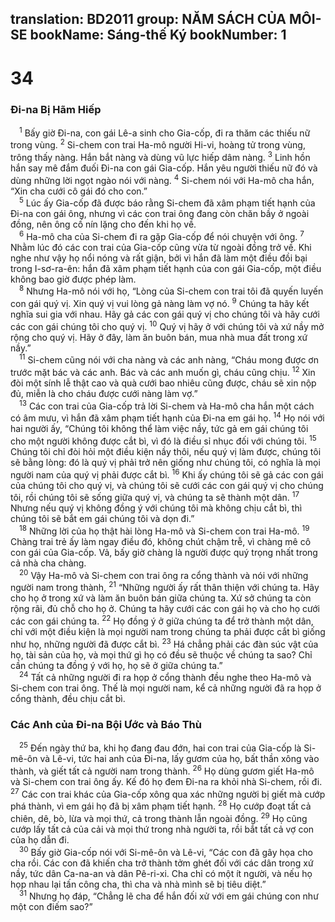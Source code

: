 translation: BD2011
group: NĂM SÁCH CỦA MÔI-SE
bookName: Sáng-thế Ký 
bookNumber: 1
-------

<div class="title"><h1>34</h1><h3>Ði-na Bị Hãm Hiếp</h3></div>
<span class="verse sa_34_1"> <sup>1</sup> Bấy giờ Ði-na, con gái Lê-a sinh cho Gia-cốp, đi ra thăm các thiếu nữ trong vùng. </span>
<span class="verse sa_34_2"><sup>2</sup> Si-chem con trai Ha-mô người Hi-vi, hoàng tử trong vùng, trông thấy nàng. Hắn bắt nàng và dùng vũ lực hiếp dâm nàng. </span>
<span class="verse sa_34_3"><sup>3</sup> Linh hồn hắn say mê đắm đuối Ði-na con gái Gia-cốp. Hắn yêu người thiếu nữ đó và dùng những lời ngọt ngào nói với nàng. </span>
<span class="verse sa_34_4"><sup>4</sup> Si-chem nói với Ha-mô cha hắn, “Xin cha cưới cô gái đó cho con.”<br/></span>
<span class="verse sa_34_5"> <sup>5</sup> Lúc ấy Gia-cốp đã được báo rằng Si-chem đã xâm phạm tiết hạnh của Ði-na con gái ông, nhưng vì các con trai ông đang còn chăn bầy ở ngoài đồng, nên ông cố nín lặng cho đến khi họ về.<br/></span>
<span class="verse sa_34_6"> <sup>6</sup> Ha-mô cha của Si-chem đi ra gặp Gia-cốp để nói chuyện với ông. </span>
<span class="verse sa_34_7"><sup>7</sup> Nhằm lúc đó các con trai của Gia-cốp cũng vừa từ ngoài đồng trở về. Khi nghe như vậy họ nổi nóng và rất giận, bởi vì hắn đã làm một điều đồi bại trong I-sơ-ra-ên: hắn đã xâm phạm tiết hạnh của con gái Gia-cốp, một điều không bao giờ được phép làm.<br/></span>
<span class="verse sa_34_8"> <sup>8</sup> Nhưng Ha-mô nói với họ, “Lòng của Si-chem con trai tôi đã quyến luyến con gái quý vị. Xin quý vị vui lòng gả nàng làm vợ nó. </span>
<span class="verse sa_34_9"><sup>9</sup> Chúng ta hãy kết nghĩa sui gia với nhau. Hãy gả các con gái quý vị cho chúng tôi và hãy cưới các con gái chúng tôi cho quý vị. </span>
<span class="verse sa_34_10"><sup>10</sup> Quý vị hãy ở với chúng tôi và xứ nầy mở rộng cho quý vị. Hãy ở đây, làm ăn buôn bán, mua nhà mua đất trong xứ nầy.”<br/></span>
<span class="verse sa_34_11"> <sup>11</sup> Si-chem cũng nói với cha nàng và các anh nàng, “Cháu mong được ơn trước mặt bác và các anh. Bác và các anh muốn gì, cháu cũng chịu. </span>
<span class="verse sa_34_12"><sup>12</sup> Xin đòi một sính lễ thật cao và quà cưới bao nhiêu cũng được, cháu sẽ xin nộp đủ, miễn là cho cháu được cưới nàng làm vợ.”<br/></span>
<span class="verse sa_34_13"> <sup>13</sup> Các con trai của Gia-cốp trả lời Si-chem và Ha-mô cha hắn một cách có âm mưu, vì hắn đã xâm phạm tiết hạnh của Ði-na em gái họ. </span>
<span class="verse sa_34_14"><sup>14</sup> Họ nói với hai người ấy, “Chúng tôi không thể làm việc nầy, tức gả em gái chúng tôi cho một người không được cắt bì, vì đó là điều sỉ nhục đối với chúng tôi. </span>
<span class="verse sa_34_15"><sup>15</sup> Chúng tôi chỉ đòi hỏi một điều kiện nầy thôi, nếu quý vị làm được, chúng tôi sẽ bằng lòng: đó là quý vị phải trở nên giống như chúng tôi, có nghĩa là mọi người nam của quý vị phải được cắt bì. </span>
<span class="verse sa_34_16"><sup>16</sup> Khi ấy chúng tôi sẽ gả các con gái của chúng tôi cho quý vị, và chúng tôi sẽ cưới các con gái quý vị cho chúng tôi, rồi chúng tôi sẽ sống giữa quý vị, và chúng ta sẽ thành một dân. </span>
<span class="verse sa_34_17"><sup>17</sup> Nhưng nếu quý vị không đồng ý với chúng tôi mà không chịu cắt bì, thì chúng tôi sẽ bắt em gái chúng tôi và dọn đi.”<br/></span>
<span class="verse sa_34_18"> <sup>18</sup> Những lời của họ thật hài lòng Ha-mô và Si-chem con trai Ha-mô. </span>
<span class="verse sa_34_19"><sup>19</sup> Chàng trai trẻ ấy làm ngay điều đó, không chút chậm trễ, vì chàng mê cô con gái của Gia-cốp. Vả, bấy giờ chàng là người được quý trọng nhất trong cả nhà cha chàng.<br/></span>
<span class="verse sa_34_20"> <sup>20</sup> Vậy Ha-mô và Si-chem con trai ông ra cổng thành và nói với những người nam trong thành, </span>
<span class="verse sa_34_21"><sup>21</sup> “Những người ấy rất thân thiện với chúng ta. Hãy cho họ ở trong xứ và làm ăn buôn bán giữa chúng ta. Xứ sở chúng ta còn rộng rãi, đủ chỗ cho họ ở. Chúng ta hãy cưới các con gái họ và cho họ cưới các con gái chúng ta. </span>
<span class="verse sa_34_22"><sup>22</sup> Họ đồng ý ở giữa chúng ta để trở thành một dân, chỉ với một điều kiện là mọi người nam trong chúng ta phải được cắt bì giống như họ, những người đã được cắt bì. </span>
<span class="verse sa_34_23"><sup>23</sup> Há chẳng phải các đàn súc vật của họ, tài sản của họ, và mọi thứ gì họ có đều sẽ thuộc về chúng ta sao? Chỉ cần chúng ta đồng ý với họ, họ sẽ ở giữa chúng ta.”<br/></span>
<span class="verse sa_34_24"> <sup>24</sup> Tất cả những người đi ra họp ở cổng thành đều nghe theo Ha-mô và Si-chem con trai ông. Thế là mọi người nam, kể cả những người đã ra họp ở cổng thành, đều chịu cắt bì.<br/></span>
<div class="title"><h3>Các Anh của Ði-na Bội Ước và Báo Thù</h3></div>
<span class="verse sa_34_25"> <sup>25</sup> Ðến ngày thứ ba, khi họ đang đau đớn, hai con trai của Gia-cốp là Si-mê-ôn và Lê-vi, tức hai anh của Ði-na, lấy gươm của họ, bất thần xông vào thành, và giết tất cả người nam trong thành. </span>
<span class="verse sa_34_26"><sup>26</sup> Họ dùng gươm giết Ha-mô và Si-chem con trai ông ấy. Kế đó họ đem Ði-na ra khỏi nhà Si-chem, rồi đi. </span>
<span class="verse sa_34_27"><sup>27</sup> Các con trai khác của Gia-cốp xông qua xác những người bị giết mà cướp phá thành, vì em gái họ đã bị xâm phạm tiết hạnh. </span>
<span class="verse sa_34_28"><sup>28</sup> Họ cướp đoạt tất cả chiên, dê, bò, lừa và mọi thứ, cả trong thành lẫn ngoài đồng. </span>
<span class="verse sa_34_29"><sup>29</sup> Họ cũng cướp lấy tất cả của cải và mọi thứ trong nhà người ta, rồi bắt tất cả vợ con của họ dẫn đi.<br/></span>
<span class="verse sa_34_30"> <sup>30</sup> Bấy giờ Gia-cốp nói với Si-mê-ôn và Lê-vi, “Các con đã gây họa cho cha rồi. Các con đã khiến cha trở thành tởm ghét đối với các dân trong xứ nầy, tức dân Ca-na-an và dân Pê-ri-xi. Cha chỉ có một ít người, và nếu họ họp nhau lại tấn công cha, thì cha và nhà mình sẽ bị tiêu diệt.”<br/></span>
<span class="verse sa_34_31"> <sup>31</sup> Nhưng họ đáp, “Chẳng lẽ cha để hắn đối xử với em gái chúng con như một con điếm sao?” <br/></span>
